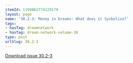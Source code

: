 ```yaml
---
itemId: 1199862774129179
layout: page
name: '30.2-3: Money in Dreams: What does it Synbolize?'
tags:
- hasTag: dreamnetwork
- hasTag: dream-network-volume-30
type: post
urlSlug: 30.2-3
---
```

<a href="files/pdfs/Volume_30/30.2-30.3_money.pdf" download="">Download issue 30.2-3</a>